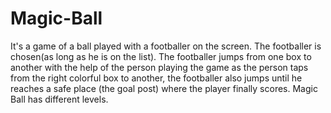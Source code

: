 # Magic-Ball
It's a game of a ball played with a footballer on the screen. The footballer is chosen(as long as he is on the list). The footballer jumps from one box to another with the help of the person playing the game as the person taps from the right colorful box to another, the footballer also jumps until he reaches a safe place (the goal post) where the player finally scores. Magic Ball has different levels.
